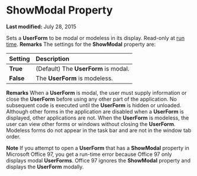 
# ShowModal Property

 **Last modified:** July 28, 2015


Sets a  **UserForm** to be modal or modeless in its display. Read-only at [run time](b8bdf64f-5920-1ae9-16d0-b26d09524a30.md).
 **Remarks**
The settings for the  **ShowModal** property are:


|**Setting**|**Description**|
|:-----|:-----|
| **True**|(Default) The  **UserForm** is modal.|
| **False**|The  **UserForm** is modeless.|
 **Remarks**
When a  **UserForm** is modal, the user must supply information or close the **UserForm** before using any other part of the application. No subsequent code is executed until the **UserForm** is hidden or unloaded. Although other forms in the application are disabled when a **UserForm** is displayed, other applications are not.
When the  **UserForm** is modeless, the user can view other forms or windows without closing the **UserForm**.
Modeless forms do not appear in the task bar and are not in the window tab order.

 **Note**  If you attempt to open a  **UserForm** that has a **ShowModal** property in Microsoft Office 97, you get a run-time error because Office 97 only displays modal **UserForms**. Office 97 ignores the  **ShowModal** property and displays the **UserForm** modally.

